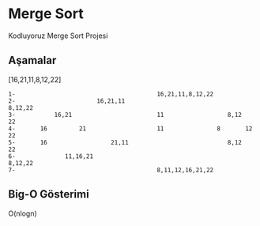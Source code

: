 # Merge Sort

Kodluyoruz Merge Sort Projesi

## Aşamalar

[16,21,11,8,12,22]

```
1-                                        16,21,11,8,12,22
2-                       16,21,11                                      8,12,22
3-           16,21                        11                  8,12                 22
4-       16         21                    11               8       12              22
5-       16                  21,11                            8,12                 22
6-              11,16,21                                               8,12,22
7-                                        8,11,12,16,21,22
```

## Big-O Gösterimi

O(nlogn)
